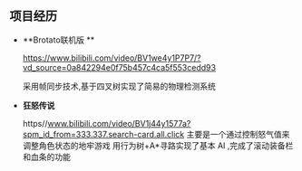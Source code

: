 ## 项目经历

- **Brotato联机版 **

  https://www.bilibili.com/video/BV1we4y1P7P7/?vd_source=0a842294e0f75b457c4ca5f553cedd93

  采用帧同步技术,基于四叉树实现了简易的物理检测系统

- **狂怒传说**

  https//www.bilibili.com/video/BV1j44y1577a?spm_id_from=333.337.search-card.all.click
  主要是一个通过控制怒气值来调整角色状态的地牢游戏
  用行为树+A*寻路实现了基本 AI ,完成了滚动装备栏和血条的功能